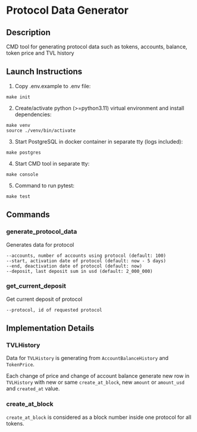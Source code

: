 # Protocol Data Generator

## Description
CMD tool for generating protocol data such as tokens, accounts,
balance, token price and TVL history

## Launch Instructions
1. Copy .env.example to .env file:
```shell
make init
```

2. Create/activate python (>=python3.11) virtual environment and install dependencies:
```shell
make venv
source ./venv/bin/activate
```

3. Start PostgreSQL in docker container in separate tty (logs included):
```shell
make postgres
```

4. Start CMD tool in separate tty:
```shell
make console
```

5. Command to run pytest:
```shell
make test
```

## Commands
### generate_protocol_data
Generates data for protocol
```
--accounts, number of accounts using protocol (default: 100)
--start, activation date of protocol (default: now - 5 days)
--end, deactivation date of protocol (default: now)
--deposit, last deposit sum in usd (default: 2_000_000)
```

### get_current_deposit
Get current deposit of protocol
```
--protocol, id of requested protocol
```

## Implementation Details
### TVLHistory
Data for `TVLHistory` is generating from `AccountBalanceHistory` and `TokenPrice`.

Each change of price and change of account balance generate new row in `TVLHistory`
with new or same `create_at_block`, new `amount` or `amount_usd` and `created_at` value.

### create_at_block
`create_at_block` is considered as a block number inside one protocol for all tokens.